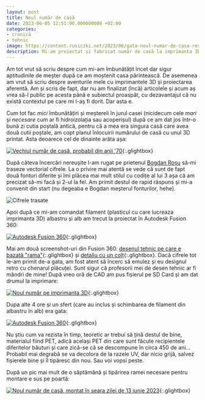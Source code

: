 ```yaml
---
layout: post
title: Noul număr de casă
date: 2023-06-05 12:51:00.000000000 +02:00
categories:
- cronică
- tehnic
image: https://content.rusiczki.net/2023/06/gata-noul-numar-de-casa-resized.jpg
description: Mi-am proiectat și fabricat număr de casă la imprimanta 3D.
---
```

Am tot vrut să scriu despre cum mi-am îmbunătățit încet dar sigur aptitudinile de meșter după ce am moștenit casa părintească. De asemenea am vrut să scriu despre aventurile mele cu imprimantele 3D și proiectarea aferentă. Am și scris de fapt, dar nu am finalizat (încă) articolele și acum aș vrea să-l public pe acesta până e subiectul proaspăt, cu dezavantajul că nu există contextul pe care mi l-aș fi dorit. Dar asta e.

Cum tot fac _mici_ îmbunătățiri și meștereli în jurul casei (nicidecum cele _mari_ și _necesare_ cum ar fi hidroizolația sau acoperișul) după ce am dat jos într-o bună zi cutia poștală antică, pentru că a mea era singura casă care avea două cutii poștale, am copt planul înlocuirii numărului de casă cu unul 3D printat. Asta deoarece cel de dinainte arăta așa:

[![Vechiul număr de casă, probabil din anii '70](https://content.rusiczki.net/2023/06/vechiul-numar-de-casa.jpg)](https://content.rusiczki.net/2023/06/vechiul-numar-de-casa-resized.jpg){:.glightbox}

După câteva încercări nereușite l-am rugat pe prietenul [Bogdan Roșu](https://bogdanrosu.com/) să-mi traseze vectorial cifrele. La o privire mai atentă se vede că sunt de fapt două fonturi diferite și îmi plăcea mai mult stilul cu codițe al lui 3 așa că am precizat să-mi facă și 2-ul la fel. Am primit destul de rapid răspuns și mi-a convenit din start (nu degeaba e Bogdan meșterul fonturilor, hehe).

![Cifrele trasate](https://content.rusiczki.net/2023/06/cifrele-trasate.jpg)

Apoi după ce mi-am comandat filament (plasticul cu care lucreaza imprimanta 3D) albastru și alb am trecut la proiectat în Autodesk Fusion 360:

[![Autodesk Fusion 360](https://content.rusiczki.net/2023/06/autodesk-fusion-360-1.png)](https://content.rusiczki.net/2023/06/autodesk-fusion-360-1-resized.png){:.glightbox}

Mai am două screenshot-uri din Fusion 360: [desenul tehnic pe care e bazată "rama"](https://content.rusiczki.net/2023/06/autodesk-fusion-360-2.png){:.glightbox} și [detaliu cu un colț](https://content.rusiczki.net/2023/06/autodesk-fusion-360-3.png){:.glightbox}. Dacă cifrele tot le-am primit de-a gata, am fost atent să încerc să emulez și eu designul retro cu chenarul plăcuței. Sunt sigur că profesorii mei de desen tehnic ar fi mândri de mine! După vreo oră de CAD am pus fișierul pe SD Card și am dat drumul la imprimare:

[![Noul număr pe imprimanta 3D](https://content.rusiczki.net/2023/06/noul-numar-pe-imprimanta-3d.jpg)](https://content.rusiczki.net/2023/06/noul-numar-pe-imprimanta-3d-resized.jpg){:.glightbox}

Dupa alte 4 ore și un sfert (care au inclus și schimbarea de filament din albastru în alb) era gata:

[![Autodesk Fusion 360](https://content.rusiczki.net/2023/06/gata-noul-numar-de-casa.jpg)](https://content.rusiczki.net/2023/06/gata-noul-numar-de-casa-resized.jpg){:.glightbox}

Nu știu cum va rezista în timp, teoretic ar trebui să țină destul de bine, materialul fiind PET, adică același PET din care sunt făcute recipientele diferitelor băuturi și care zică-se că se descompune în circa 450 de ani... Probabil mai degrabă se va decolora de la razele UV, dar nicio grijă, salvez fișierele bine și îl tipăresc din nou. Sau voi vopsi peste.

După un pic mai mult de o săptămână și tipărirea ramei necesare pentru montare e sus pe poartă:

[![Noul număr de casă, montat în seara zilei de 13 iunie 2023](https://content.rusiczki.net/2023/06/noul-numar-de-casa.jpg)](https://content.rusiczki.net/2023/06/noul-numar-de-casa-resized.jpg){:.glightbox}
